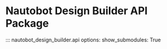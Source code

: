 # Nautobot Design Builder API Package

::: nautobot_design_builder.api
    options:
        show_submodules: True
